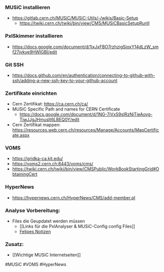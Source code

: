 ### MUSiC installieren
- https://gitlab.cern.ch/MUSiC/MUSiC-Utils/-/wikis/Basic-Setup
	- https://twiki.cern.ch/twiki/bin/view/CMS/MUSiCBasicSetupRunII

### PxlSkimmer installieren
- https://docs.google.com/document/d/1ixJxFBO7rzhzigSjoxY14dLzW_smf27jvkye9HWlGBI/edit

### Git SSH
- https://docs.github.com/en/authentication/connecting-to-github-with-ssh/adding-a-new-ssh-key-to-your-github-account

### Zertifikate einrichten
- Cern Zertifikat: https://ca.cern.ch/ca/
- MUSIC Specific Path and names for CERN Certificate
	- https://docs.google.com/document/d/1NG-7iVxS9sIRzNiTieAovg-TiwJJgJHmusIt6LBEQ0Y/edit
- Cern Zertifikat mappen: https://resources.web.cern.ch/resources/Manage/Accounts/MapCertificate.aspx

### VOMS
- https://gridka-ca.kit.edu/
- https://voms2.cern.ch:8443/voms/cms/
- https://twiki.cern.ch/twiki/bin/view/CMSPublic/WorkBookStartingGrid#ObtainingCert

### HyperNews
- https://hypernews.cern.ch/HyperNews/CMS/add-member.pl

### Analyse Vorbereitung:
- Files die Geupdatet werden müssen
	- [[Links für die PxlAnalyser & MUSiC-Config config Files]]
	- [Felipes Notizen](https://codimd.web.cern.ch/4hoSkAGbS1ClQuCpnLIZ4A?view)

### Zusatz:
- [[Wichtige MUSiC Internetseiten]]


#MUSiC #VOMS #HyperNews
